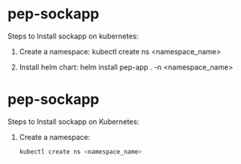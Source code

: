 # pep-sockapp

Steps to Install sockapp on kubernetes:
1. Create a namespace:
kubectl create ns <namespace_name>

2. Install helm chart:
helm install pep-app . -n <namespace_name>

# pep-sockapp

Steps to Install sockapp on Kubernetes:

1. Create a namespace:
   ```bash
   kubectl create ns <namespace_name>
